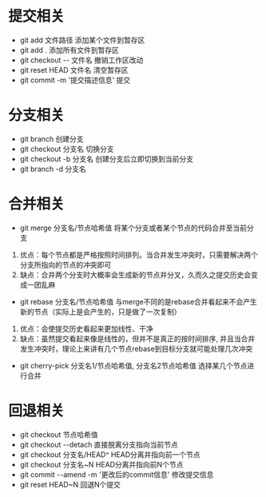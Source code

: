 # 提交相关
- git add 文件路径
添加某个文件到暂存区
- git add .
添加所有文件到暂存区
- git checkout -- 文件名
撤销工作区改动
- git reset HEAD 文件名
清空暂存区
- git commit -m '提交描述信息'
提交

# 分支相关
- git branch 
创建分支
- git checkout 分支名
切换分支
- git checkout -b 分支名
创建分支后立即切换到当前分支
- git branch -d 分支名

# 合并相关
- git merge 分支名/节点哈希值
将某个分支或者某个节点的代码合并至当前分支
1. 优点：每个节点都是严格按照时间排列。当合并发生冲突时，只需要解决两个分支所指向的节点的冲突即可
2. 缺点：合并两个分支时大概率会生成新的节点并分叉，久而久之提交历史会变成一团乱麻
- git rebase 分支名/节点哈希值
与merge不同的是rebase合并看起来不会产生新的节点（实际上是会产生的，只是做了一次复制）
1. 优点：会使提交历史看起来更加线性、干净
2. 缺点：虽然提交看起来像是线性的，但并不是真正的按时间排序, 并且当合并发生冲突时，理论上来讲有几个节点rebase到目标分支就可能处理几次冲突
- git cherry-pick 分支名1/节点哈希值, 分支名2节点哈希值
选择某几个节点进行合并

# 回退相关
- git checkout 节点哈希值
- git checkout --detach
直接脱离分支指向当前节点
- git checkout 分支名/HEAD^
HEAD分离并指向前一个节点
- git checkout 分支名~N
HEAD分离并指向前N个节点
- git commit --amend -m '更改后的commit信息'
修改提交信息
- git reset HEAD~N
回退N个提交
